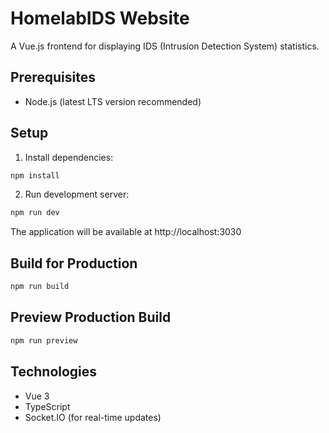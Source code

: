# HomelabIDS Website

A Vue.js frontend for displaying IDS (Intrusion Detection System) statistics.

## Prerequisites

- Node.js (latest LTS version recommended)

## Setup

1. Install dependencies:
```bash
npm install
```

2. Run development server:
```bash
npm run dev
```
The application will be available at http://localhost:3030

## Build for Production

```bash
npm run build
```

## Preview Production Build

```bash
npm run preview
```

## Technologies

- Vue 3
- TypeScript
- Socket.IO (for real-time updates)
